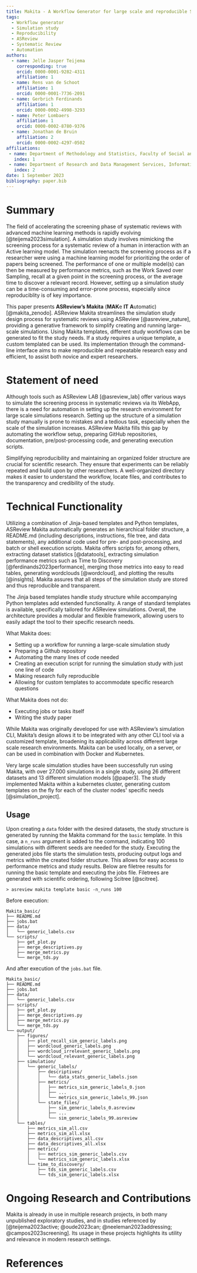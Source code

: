 ```yaml
---
title: Makita - A Workflow Generator for large scale and reproducible Simulation Studies mimicking labeling texts
tags:
  - Workflow generator
  - Simulation study
  - Reproducibility
  - ASReview
  - Systematic Review
  - Automation
authors:
  - name: Jelle Jasper Teijema
    corresponding: true
    orcid: 0000-0001-9282-4311
    affiliation: 1
  - name: Rens van de Schoot
    affiliation: 1
    orcid: 0000-0001-7736-2091
  - name: Gerbrich Ferdinands
    affiliation: 1
    orcid: 0000-0002-4998-3293
  - name: Peter Lombaers
    affiliation: 1
    orcid: 0000-0002-8780-9376
  - name: Jonathan de Bruin
    affiliation: 2
    orcid: 0000-0002-4297-0502
affiliations:
 - name: Department of Methodology and Statistics, Faculty of Social and Behavioral Sciences, Utrecht University, Utrecht, The Netherlands
   index: 1
 - name: Department of Research and Data Management Services, Information Technology Services, Utrecht University, Utrecht, the Netherlands
   index: 2
date: 1 September 2023
bibliography: paper.bib
---
```


# Summary

The field of accelerating the screening phase of systematic reviews with
advanced machine learning methods is rapidly evolving [@teijema2023simulation].
A simulation study involves mimicking the screening process for a systematic
review of a human in interaction with an Active learning model. The simulation
reenacts the screening process as if a researcher were using a machine learning
model for prioritizing the order of papers being screened. The performance of
one or multiple model(s) can then be measured by performance metrics, such as
the Work Saved over Sampling, recall at a given point in the screening process,
or the average time to discover a relevant record. However, setting up a
simulation study can be a time-consuming and error-prone process, especially
since reproduciblity is of key importance.

This paper presents **ASReview’s Makita** (**MAK**e **IT** **A**utomatic)
[@makita_zenodo]. ASReview Makita streamlines the simulation study design
process for systematic reviews using ASReview [@asreview_nature], providing a
generative framework to simplify creating and running large-scale simulations.
Using Makita templates, different study workflows can be generated to fit the
study needs. If a study requires a unique template, a custom templated can be
used. Its implementation through the command-line interface aims to make
reproducible and repeatable research easy and efficient, to assist both novice
and expert researchers.

# Statement of need

Although tools such as ASReview LAB [@asreview_lab] offer various ways to
simulate the screening process in systematic reviews via its WebApp, there is a
need for automation in setting up the research environment for large scale
simulations research. Setting up the structure of a simulation study manually is
prone to mistakes and a tedious task, especially when the scale of the
simulation increases. ASReview Makita fills this gap by automating the workflow
setup, preparing GitHub repositories, documentation, pre/post-processing code,
and generating execution scripts.

Simplifying reproducibility and maintaining an organized folder structure are
crucial for scientific research. They ensure that experiments can be reliably
repeated and build upon by other researchers. A well-organized directory makes
it easier to understand the workflow, locate files, and contributes to the
transparency and credibility of the study.

# Technical Functionality

Utilizing a combination of Jinja-based templates and Python templates, ASReview
Makita automatically generates an hierarchical folder structure, a README.md
(including descriptions, instructions, file tree, and data statements), any
additional code used for pre- and post-processing, and batch or shell execution
scripts. Makita offers scripts for, among others, extracting dataset statistics
[@datatools], extracting simulation performance metrics such as Time to
Discovery [@ferdinands2023performance], merging those metrics into easy to read
tables, generating wordclouds [@wordcloud], and plotting the results
[@insights]. Makita assures that all steps of the simulation study are stored
and thus reproducible and transparent.

The Jinja based templates handle study structure while accompanying Python
templates add extended functionality. A range of standard templates is
available, specifically tailored for ASReview simulations. Overall, the
architecture provides a modular and flexible framework, allowing users to easily
adapt the tool to their specific research needs.

What Makita does:

- Setting up a workflow for running a large-scale simulation study
- Preparing a Github repository
- Automating the many lines of code needed
- Creating an execution script for running the simulation study with just one
  line of code
- Making research fully reproducible
- Allowing for custom templates to accommodate specific research questions

What Makita does not do:

- Executing jobs or tasks itself
- Writing the study paper

While Makita was originally developed for use with ASReview’s simulation CLI,
Makita’s design allows it to be integrated with any other CLI tool via a
customized template, broadening its applicability across different large scale
research environments. Makita can be used locally, on a server, or can be used
in combination with Docker and Kubernetes.

Very large scale simulation studies have been successfully run using Makita,
with over 27.000 simulations in a single study, using 26 different datasets and
13 different simulation models [@paper3]. The study implemented Makita within a
kubernetes cluster, generating custom templates on the fly for each of the
cluster nodes' specific needs [@simulation_project].

## Usage

Upon creating a `data` folder with the desired datasets, the study structure is
generated by running the Makita command for the `basic` template. In this case,
a `n_runs` argument is added to the command, indicating 100 simulations with
different seeds are needed for the study. Executing the generated jobs file
starts the simulation tests, producing output logs and metrics within the
created folder structure. This allows for easy access to performance metrics and
study results. Below are filetree results for running the basic template and
executing the jobs file. Filetrees are generated with scientific ordering,
following Scitree [@scitree].

    > asreview makita template basic -n_runs 100

Before execution:

    Makita_basic/
    ├── README.md
    ├── jobs.bat
    ├── data/
    │   └── generic_labels.csv
    └── scripts/
        ├── get_plot.py
        ├── merge_descriptives.py
        ├── merge_metrics.py
        └── merge_tds.py

And after execution of the `jobs.bat` file.

    Makita_basic/
    ├── README.md
    ├── jobs.bat
    ├── data/
    │   └── generic_labels.csv
    ├── scripts/
    │   ├── get_plot.py
    │   ├── merge_descriptives.py
    │   ├── merge_metrics.py
    │   └── merge_tds.py
    └── output/
        ├── figures/
        │   ├── plot_recall_sim_generic_labels.png
        │   ├── wordcloud_generic_labels.png
        │   ├── wordcloud_irrelevant_generic_labels.png
        │   └── wordcloud_relevant_generic_labels.png
        ├── simulation/
        │   └── generic_labels/
        │       ├── descriptives/
        │       │   └── data_stats_generic_labels.json
        │       ├── metrics/
        │       │   ├── metrics_sim_generic_labels_0.json
        │       │   ├── ...
        │       │   └── metrics_sim_generic_labels_99.json
        │       └── state_files/
        │           ├── sim_generic_labels_0.asreview
        │           ├── ...
        │           └── sim_generic_labels_99.asreview
        └── tables/
            ├── metrics_sim_all.csv
            ├── metrics_sim_all.xlsx
            ├── data_descriptives_all.csv
            ├── data_descriptives_all.xlsx
            ├── metrics/
            │   ├── metrics_sim_generic_labels.csv
            │   └── metrics_sim_generic_labels.xlsx
            └── time_to_discovery/
                ├── tds_sim_generic_labels.csv
                └── tds_sim_generic_labels.xlsx

# Ongoing Research and Contributions

Makita is already in use in multiple research projects, in both many unpublished
exploratory studies, and in studies referenced by [@teijema2023active;
@oude2023can; @neeleman2023addressing; @campos2023screening]. Its usage in these
projects highlights its utility and relevance in modern research settings.

# References
